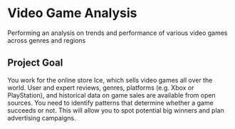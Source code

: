 # Video Game Analysis
Performing an analysis on trends and performance of various video games across genres and regions

## Project Goal
You work for the online store Ice, which sells video games all over the world. User and expert reviews, genres, platforms (e.g. Xbox or PlayStation), and historical data on game sales are available from open sources. You need to identify patterns that determine whether a game succeeds or not. This will allow you to spot potential big winners and plan advertising campaigns.
